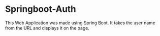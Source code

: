 # Springboot-Auth
This Web Application was made using Spring Boot. It takes the user name from the URL and displays it on the page.
